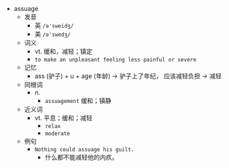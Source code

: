 - assuage
  - 发音
    - 英 `/ə'sweidʒ/`
    - 美 `/ə'swedʒ/`
  - 词义
    - vt. 缓和，减轻；镇定
    - `to make an unpleasant feeling less painful or severe`
  - 记忆
    - ass (驴子) + u + age (年龄) → 驴子上了年纪， 应该减轻负担 → 减轻
  - 同根词
    - n.
      - `assuagement` 缓和；镇静
  - 近义词
    - vt. 平息；缓和；减轻
      - `relax`
      - `moderate`
  - 例句
    - `Nothing could assuage his guilt.`
      - 什么都不能减轻他的内疚。


